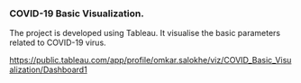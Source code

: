 ### COVID-19 Basic Visualization.

The project is developed using Tableau. It visualise the basic parameters related to COVID-19 virus.

https://public.tableau.com/app/profile/omkar.salokhe/viz/COVID_Basic_Visualization/Dashboard1
